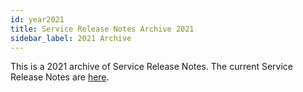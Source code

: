 ```yaml
---
id: year2021
title: Service Release Notes Archive 2021
sidebar_label: 2021 Archive
---
```


This is a 2021 archive of Service Release Notes. The current Service Release Notes are [here](/docs/releasenotes/service).
